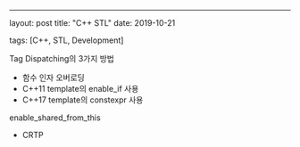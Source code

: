 ---
layout: post
title: "C++ STL"
date: 2019-10-21
<!--banner_image: .jpg-->
tags: [C++, STL, Development]

Tag Dispatching의 3가지 방법
- 함수 인자 오버로딩
- C++11 template의 enable_if 사용
- C++17 template의 constexpr 사용

enable_shared_from_this
- CRTP
